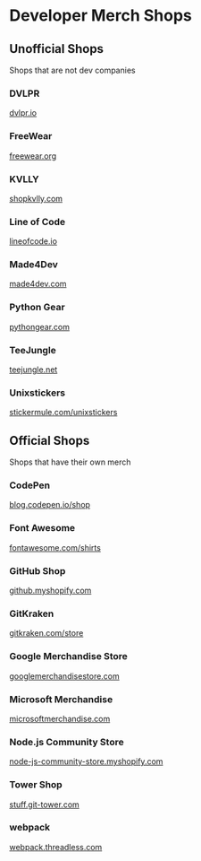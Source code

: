 # Developer Merch Shops

## Unofficial Shops

Shops that are not dev companies

### DVLPR

[dvlpr.io](https://www.dvlpr.io/)

### FreeWear

[freewear.org](https://www.freewear.org/)

### KVLLY

[shopkvlly.com](https://shopkvlly.com/)

### Line of Code

[lineofcode.io](https://lineofcode.io/)

### Made4Dev

[made4dev.com](https://made4dev.com/)

### Python Gear

[pythongear.com](https://www.pythongear.com/)

### TeeJungle

[teejungle.net](https://teejungle.net/)

### Unixstickers

[stickermule.com/unixstickers](https://www.stickermule.com/unixstickers)

## Official Shops

Shops that have their own merch

### CodePen

[blog.codepen.io/shop](http://blog.codepen.io/shop/)

### Font Awesome

[fontawesome.com/shirts](https://fontawesome.com/shirts/)

### GitHub Shop

[github.myshopify.com](https://github.myshopify.com/)

### GitKraken

[gitkraken.com/store](https://www.gitkraken.com/store)

### Google Merchandise Store

[googlemerchandisestore.com](https://googlemerchandisestore.com/)

### Microsoft Merchandise

[microsoftmerchandise.com](https://microsoftmerchandise.com/)

### Node.js Community Store

[node-js-community-store.myshopify.com](https://node-js-community-store.myshopify.com/)

### Tower Shop

[stuff.git-tower.com](https://stuff.git-tower.com/)

### webpack

[webpack.threadless.com](https://webpack.threadless.com/)
